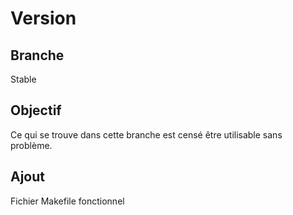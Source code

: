 Version
=======

Branche
-------
Stable


Objectif
--------
Ce qui se trouve dans cette branche est censé être utilisable sans problème.


Ajout
-----
Fichier Makefile fonctionnel

